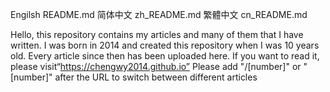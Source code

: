 Engilsh README.md
简体中文 zh_README.md
繁體中文 cn_README.md

Hello, 
this repository contains my articles and many of them that I have written. 
I was born in 2014 and created this repository when I was 10 years old.
Every article since then has been uploaded here. If you want to read it, 
please visit“https://chengwy2014.github.io”
Please add "/[number]" or "[number]" after the URL to switch between different articles

